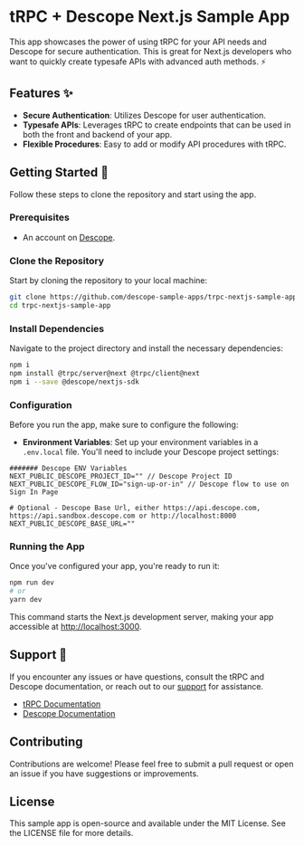 # tRPC + Descope Next.js Sample App

This app showcases the power of using tRPC for your API needs and Descope for secure authentication. This is great for Next.js developers who want to quickly create typesafe APIs with advanced auth methods. :zap:

## Features :sparkles:

- **Secure Authentication**: Utilizes Descope for user authentication.
- **Typesafe APIs**: Leverages tRPC to create endpoints that can be used in both the front and backend of your app.
- **Flexible Procedures**: Easy to add or modify API procedures with tRPC.

## Getting Started 🚀

Follow these steps to clone the repository and start using the app.

### Prerequisites

- An account on [Descope](https://descope.com/).

### Clone the Repository

Start by cloning the repository to your local machine:

```bash
git clone https://github.com/descope-sample-apps/trpc-nextjs-sample-app.git
cd trpc-nextjs-sample-app
```

### Install Dependencies

Navigate to the project directory and install the necessary dependencies:

```bash
npm i
npm install @trpc/server@next @trpc/client@next
npm i --save @descope/nextjs-sdk
```

### Configuration

Before you run the app, make sure to configure the following:

- **Environment Variables**: Set up your environment variables in a `.env.local` file. You'll need to include your Descope project settings:

```
####### Descope ENV Variables
NEXT_PUBLIC_DESCOPE_PROJECT_ID="" // Descope Project ID
NEXT_PUBLIC_DESCOPE_FLOW_ID="sign-up-or-in" // Descope flow to use on Sign In Page

# Optional - Descope Base Url, either https://api.descope.com, https://api.sandbox.descope.com or http://localhost:8000
NEXT_PUBLIC_DESCOPE_BASE_URL=""
```

### Running the App

Once you've configured your app, you're ready to run it:

```bash
npm run dev
# or
yarn dev
```

This command starts the Next.js development server, making your app accessible at [http://localhost:3000](http://localhost:3000).

## Support :raised_hands:

If you encounter any issues or have questions, consult the tRPC and Descope documentation, or reach out to our [support](https://www.descope.com/contact) for assistance.

- [tRPC Documentation](https://trpc.io/docs/)
- [Descope Documentation](https://docs.descope.com/)

## Contributing

Contributions are welcome! Please feel free to submit a pull request or open an issue if you have suggestions or improvements.

## License

This sample app is open-source and available under the MIT License. See the LICENSE file for more details.
